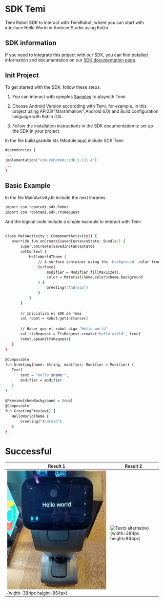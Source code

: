# SDK Temi

Temi Robot SDK to interact with TemiRobot, where you can start with interface Hello World in Android Studio using Kotlin

## SDK information

If you need to integrate this project with our SDK, you can find detailed information and documentation on our [SDK documentation page](https://github.com/robotemi/sdk).


## Init Project

To get started with the SDK, follow these steps:

1. You can interact with samples [Samples](https://github.com/robotemi/sdk/tree/master/sample) to playwith Temi.

2. Choose Android Version accordding with Temi, for example, in this project using API23("Marshmallow";Android 6.0) and Build configuration language with Kotlin DSL.


3. Follow the installation instructions in the SDK documentation to set up the SDK in your project.

In the file build.graddle.kts (Module:app) include SDK Temi

```bash
dependencies {
...
implementation("com.robotemi:sdk:1.131.4")
...
}
```

## Basic Example

In the file MainActivity.kt include the next libraries

```bash
import com.robotemi.sdk.Robot
import com.robotemi.sdk.TtsRequest
```
 And the logical code include a simple example to interact with Temi

 ```bash
 
 class MainActivity : ComponentActivity() {
    override fun onCreate(savedInstanceState: Bundle?) {
        super.onCreate(savedInstanceState)
        setContent {
            HelloWorldTheme {
                // A surface container using the 'background' color from the theme
                Surface(
                    modifier = Modifier.fillMaxSize(),
                    color = MaterialTheme.colorScheme.background
                ) {
                    Greeting("Android")
                }
            }
        }

        // Inicializa el SDK de Temi
        val robot = Robot.getInstance()

        // Hacer que el robot diga "Hello world"
        val ttsRequest = TtsRequest.create("Hello world", true)
        robot.speak(ttsRequest)
    }
}

@Composable
fun Greeting(name: String, modifier: Modifier = Modifier) {
    Text(
        text = "Hello $name!",
        modifier = modifier
    )
}

@Preview(showBackground = true)
@Composable
fun GreetingPreview() {
    HelloWorldTheme {
        Greeting("Android")
    }
}
 
 ```
# Successful

| Result 1 | Result 2 |
| --------- | --------- |
| ![Texto alternativo](img/temi.jpg){width=384px height=864px} | ![Texto alternativo](img/temi.gif){width=384px height=864px} |





